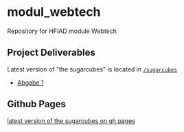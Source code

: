 # modul_webtech
Repository for HFIAD module Webtech

## Project Deliverables

Latest version of "the sugarcubes" is located in [`/sugarcubes`](https://github.com/AarKro/modul_webtech/tree/main/sugarcubes)

- [Abgabe 1](https://github.com/AarKro/modul_webtech/releases/tag/abgabe-1)


## Github Pages
[latest version of the sugarcubes on gh pages](https://aarkro.github.io/modul_webtech/sugarcubes/sugarcubes.html)
